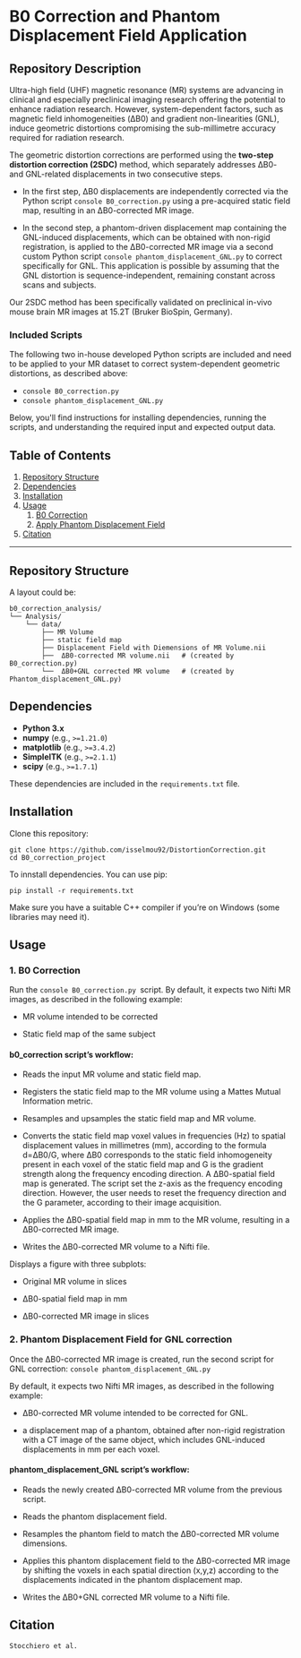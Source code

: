 # B0 Correction and Phantom Displacement Field Application
## Repository Description

Ultra-high field (UHF) magnetic resonance (MR) systems are advancing in clinical and especially preclinical imaging research offering the potential to enhance radiation research. However, system-dependent factors, such as magnetic field inhomogeneities (ΔB0) and gradient non-linearities (GNL), induce geometric distortions compromising the sub-millimetre accuracy required for radiation research. 

The geometric distortion corrections are performed using the **two-step distortion correction (2SDC)** method, which separately addresses ΔB0- and GNL-related displacements in two consecutive steps.

- In the first step, ΔB0 displacements are independently corrected via the Python script ```console B0_correction.py``` using a pre-acquired static field map, resulting in an ΔB0-corrected MR image.

- In the second step, a phantom-driven displacement map containing the GNL-induced displacements, which can be obtained with non-rigid registration, is applied to the ΔB0-corrected MR image via a second custom Python script ```console phantom_displacement_GNL.py``` to correct specifically for GNL. This application is possible by assuming that the GNL distortion is sequence-independent, remaining constant across scans and subjects.

Our 2SDC method has been specifically validated on preclinical in-vivo mouse brain MR images at 15.2T (Bruker BioSpin, Germany).

### Included Scripts
The following two in-house developed Python scripts are included and need to be applied to your MR dataset to correct system-dependent geometric distortions, as described above: 
- ```console B0_correction.py ```
- ```console phantom_displacement_GNL.py ```

Below, you'll find instructions for installing dependencies, running the scripts, and understanding the required input and expected output data. 

## Table of Contents
1. [Repository Structure](#repository-structure)
2. [Dependencies](#dependencies)
3. [Installation](#installation)
4. [Usage](#usage)
   1. [B0 Correction](#1-b0-correction)
   2. [Apply Phantom Displacement Field](#2-phantom-displacement-field-for-gnl-correction)
5. [Citation](#citation)
---

## Repository Structure

A layout could be:

```console
b0_correction_analysis/
└── Analysis/
    └── data/
        ├── MR Volume
        ├── static field map
        ├── Displacement Field with Diemensions of MR Volume.nii
        ├──  ΔB0-corrected MR volume.nii   # (created by B0_correction.py)
        └──  ΔB0+GNL corrected MR volume   # (created by Phantom_displacement_GNL.py)
```

## Dependencies
- **Python 3.x**  
- **numpy** (e.g., `>=1.21.0`)
- **matplotlib** (e.g., `>=3.4.2`)
- **SimpleITK** (e.g., `>=2.1.1`)
- **scipy** (e.g., `>=1.7.1`)

These dependencies are included in the `requirements.txt` file.

## Installation

Clone this repository:

```console
git clone https://github.com/isselmou92/DistortionCorrection.git
cd B0_correction_project
```
To innstall dependencies. You can use pip:

```console
pip install -r requirements.txt
```
Make sure you have a suitable C++ compiler if you’re on Windows (some libraries may need it).

## Usage
### 1. B0 Correction
Run the ```console B0_correction.py ```script. By default, it expects two Nifti MR images, as described in the following example: 
- MR volume intended to be corrected
  
- Static field map of the same subject 

#### b0_correction script’s workflow: 

- Reads the input MR volume and static field map.
  
- Registers the static field map to the MR volume using a Mattes Mutual Information metric. 

- Resamples and upsamples the static field map and MR volume. 

- Converts the static field map voxel values in frequencies (Hz) to spatial displacement values in millimetres (mm), according to the formula d=ΔB0/G, where ΔB0 corresponds to the static field inhomogeneity present in each voxel of the static field map and G is the gradient strength along the frequency encoding direction. A ΔB0-spatial field map is generated.
The script set the z-axis as the frequency encoding direction. However, the user needs to reset the frequency direction and the G parameter, according to their image acquisition. 

- Applies the ΔB0-spatial field map in mm to the MR volume, resulting in a ΔB0-corrected MR image. 

- Writes the ΔB0-corrected MR volume to a Nifti file. 

Displays a figure with three subplots:

- Original MR volume in slices 

- ΔB0-spatial field map in mm 

- ΔB0-corrected MR image in slices

### 2. Phantom Displacement Field for GNL correction
Once the ΔB0-corrected MR image is created, run the second script for GNL correction: ```console phantom_displacement_GNL.py ```

By default, it expects two Nifti MR images, as described in the following example: 
- ΔB0-corrected MR volume intended to be corrected for GNL.

- a displacement map of a phantom, obtained after non-rigid registration with a CT image of the same object, which includes GNL-induced displacements in mm per each voxel.

#### phantom_displacement_GNL script’s workflow: 


- Reads the newly created ΔB0-corrected MR volume from the previous script.

- Reads the phantom displacement field.
  
- Resamples the phantom field to match the ΔB0-corrected MR volume dimensions.

- Applies this phantom displacement field to the ΔB0-corrected MR image by shifting the voxels in each spatial direction (x,y,z) according to the displacements indicated in the phantom displacement map.

- Writes the ΔB0+GNL corrected MR volume to a Nifti file.
## Citation
```console
Stocchiero et al.
```
